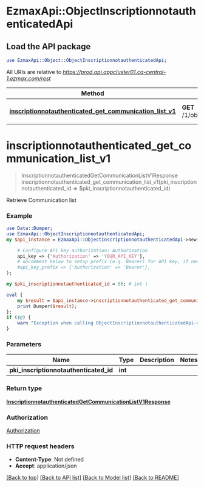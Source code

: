 # EzmaxApi::ObjectInscriptionnotauthenticatedApi

## Load the API package
```perl
use EzmaxApi::Object::ObjectInscriptionnotauthenticatedApi;
```

All URIs are relative to *https://prod.api.appcluster01.ca-central-1.ezmax.com/rest*

Method | HTTP request | Description
------------- | ------------- | -------------
[**inscriptionnotauthenticated_get_communication_list_v1**](ObjectInscriptionnotauthenticatedApi.md#inscriptionnotauthenticated_get_communication_list_v1) | **GET** /1/object/inscriptionnotauthenticated/{pkiInscriptionnotauthenticatedID}/getCommunicationList | Retrieve Communication list


# **inscriptionnotauthenticated_get_communication_list_v1**
> InscriptionnotauthenticatedGetCommunicationListV1Response inscriptionnotauthenticated_get_communication_list_v1(pki_inscriptionnotauthenticated_id => $pki_inscriptionnotauthenticated_id)

Retrieve Communication list



### Example
```perl
use Data::Dumper;
use EzmaxApi::ObjectInscriptionnotauthenticatedApi;
my $api_instance = EzmaxApi::ObjectInscriptionnotauthenticatedApi->new(

    # Configure API key authorization: Authorization
    api_key => {'Authorization' => 'YOUR_API_KEY'},
    # uncomment below to setup prefix (e.g. Bearer) for API key, if needed
    #api_key_prefix => {'Authorization' => 'Bearer'},
);

my $pki_inscriptionnotauthenticated_id = 56; # int | 

eval {
    my $result = $api_instance->inscriptionnotauthenticated_get_communication_list_v1(pki_inscriptionnotauthenticated_id => $pki_inscriptionnotauthenticated_id);
    print Dumper($result);
};
if ($@) {
    warn "Exception when calling ObjectInscriptionnotauthenticatedApi->inscriptionnotauthenticated_get_communication_list_v1: $@\n";
}
```

### Parameters

Name | Type | Description  | Notes
------------- | ------------- | ------------- | -------------
 **pki_inscriptionnotauthenticated_id** | **int**|  | 

### Return type

[**InscriptionnotauthenticatedGetCommunicationListV1Response**](InscriptionnotauthenticatedGetCommunicationListV1Response.md)

### Authorization

[Authorization](../README.md#Authorization)

### HTTP request headers

 - **Content-Type**: Not defined
 - **Accept**: application/json

[[Back to top]](#) [[Back to API list]](../README.md#documentation-for-api-endpoints) [[Back to Model list]](../README.md#documentation-for-models) [[Back to README]](../README.md)

